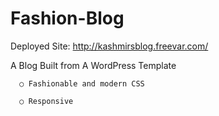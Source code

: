 # Fashion-Blog
Deployed Site: http://kashmirsblog.freevar.com/

A Blog Built from A WordPress Template

      ○ Fashionable and modern CSS
  
      ○ Responsive
